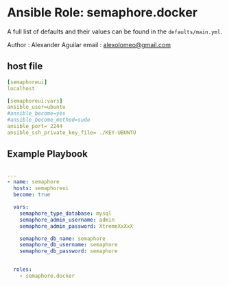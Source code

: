# Ansible Role: semaphore.docker

A full list of defaults and their values can be found in the `defaults/main.yml`.

Author : Alexander Aguilar
email  : alexolomeo@gmail.com

## host file
```yml
[semaphoreui]
localhost

[semaphoreui:vars]
ansible_user=ubuntu
#ansible_become=yes
#ansible_become_method=sudo
ansible_port= 2244
ansible_ssh_private_key_file= ./KEY-UBUNTU
```

## Example Playbook


```yml

---
- name: semaphore
  hosts: semaphoreui
  become: true

  vars:
    semaphore_type_database: mysql
    semaphore_admin_username: admin
    semaphore_admin_password: XtremeXxXxX

    semaphore_db_name: semaphore
    semaphore_db_username: semaphore
    semaphore_db_password: semaphore


  roles:
    - semaphore.docker

```

